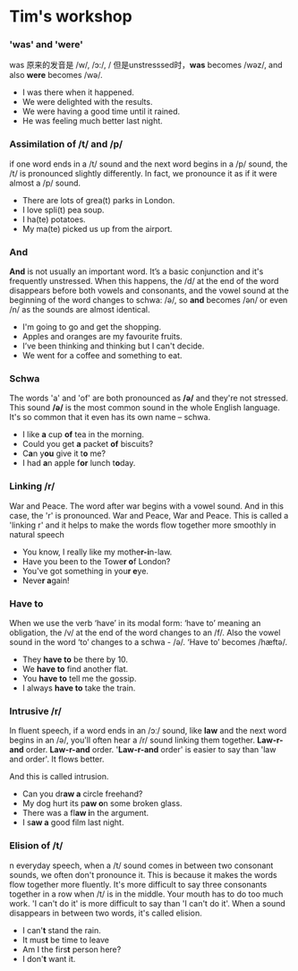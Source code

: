 # Tim's workshop
### 'was' and 'were'
was 原来的发音是 /w/, /ɔ:/, / 但是unstresssed时，**was** becomes /wəz/, and also **were** becomes /wə/.

 - I was there when it happened.   
 - We were delighted with the results.  
 - We were having a good time until it rained.   
 - He was feeling much better last night.

### Assimilation of /t/ and /p/

 if one word ends in a /t/ sound and the next word begins in a /p/ sound, the /t/ is pronounced slightly differently. In fact, we pronounce it as if it were almost a /p/ sound.

 - There are lots of grea(t) parks in London.   
 - I love spli(t) pea soup.
 - I ha(te) potatoes.      
 - My ma(te) picked us up from the airport.

### And

**And** is not usually an important word. It’s a basic conjunction and it's frequently unstressed. When this happens, the /d/ at the end of the word disappears before both vowels and consonants, and the vowel sound at the beginning of the word changes to schwa: /ə/, so **and** becomes /ən/ or even /n/ as the sounds are almost identical.

- I'm going to go and get the shopping.  
- Apples and oranges are my favourite fruits.  
- I’ve been thinking and thinking but I can't decide.  
- We went for a coffee and something to eat.

### Schwa
The words 'a' and 'of' are both pronounced as **/ə/** and they're not stressed. This sound **/ə/** is the most common sound in the whole English language. It's so common that it even has its own name – schwa.

- I like **a** cup **of** tea in the morning.  
- Could you get **a** packet **of** biscuits?  
- C**a**n y**ou** give it t**o** me?  
- I had **a**n apple f**or** lunch t**o**day.


### Linking /r/
War and Peace.
The word after war begins with a vowel sound. And in this case, the 'r' is pronounced. War and Peace, War and Peace. This is called a 'linking r' and it helps to make the words flow together more smoothly in natural speech

- You know, I really like my mothe**r-i**n-law.  
- Have you been to the Towe**r o**f London?  
- You've got something in you**r e**ye.  
- Neve**r a**gain!

### Have to

When we use the verb ‘have’ in its modal form: ‘have to’ meaning an obligation, the /v/ at the end of the word changes to an /f/. Also the vowel sound in the word ‘to’ changes to a schwa - /ə/. ‘Have to’ becomes /hæftə/.

- They **have to** be there by 10.  
- We **have to** find another flat.  
- You **have to** tell me the gossip.  
- I always **have to** take the train.

### Intrusive /r/

In fluent speech, if a word ends in an /ɔː/ sound, like **law** and the next word begins in an /ə/, you'll often hear a /r/ sound linking them together. **Law-r-and** order. **Law-r-and** order. '**Law-r-and** order' is easier to say than 'law and order'. It flows better.

And this is called intrusion.

- Can you dr**aw a** circle freehand?  
- My dog hurt its p**aw o**n some broken glass.  
- There was a fl**aw i**n the argument.  
- I s**aw a** good film last night.

### Elision of /t/

n everyday speech, when a /t/ sound comes in between two consonant sounds, we often don't pronounce it. This is because it makes the words flow together more fluently. It's more difficult to say three consonants together in a row when /t/ is in the middle. Your mouth has to do too much work. 'I can't do it' is more difficult to say than 'I can't do it'. When a sound disappears in between two words, it's called elision.

- I can'**t** stand the rain.  
- It mus**t** be time to leave  
- Am I the firs**t** person here?  
- I don'**t** want it.

